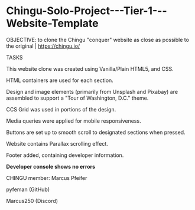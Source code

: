 # Chingu-Solo-Project---Tier-1---Website-Template

OBJECTIVE: to clone the Chingu "conquer" website as close as possible to the original | https://chingu.io/

TASKS

This website clone was created using Vanilla/Plain HTML5, and CSS.

HTML containers are used for each section.

Design and image elements (primarily from Unsplash and Pixabay) are assembled to support a "Tour of Washington, D.C." theme.

CCS Grid was used in portions of the design.

Media queries were applied for mobile responsiveness.

Buttons are set up to smooth scroll to designated sections when pressed.

Website contains Parallax scrolling effect.

Footer added, containing developer information.

**Developer console shows no errors**

CHINGU member: Marcus Pfeifer

pyfeman (GitHub)

Marcus250 (Discord)
